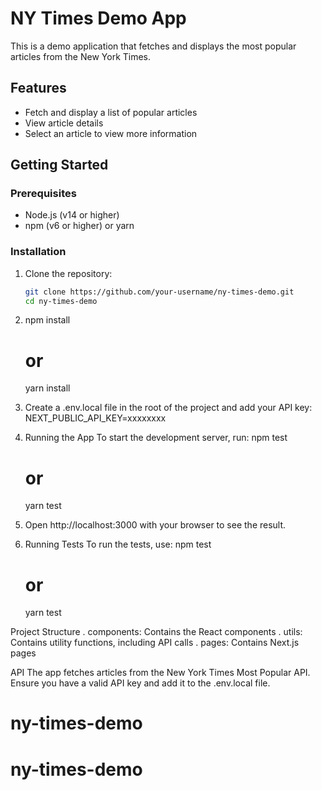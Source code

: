 # NY Times Demo App

This is a demo application that fetches and displays the most popular articles from the New York Times.

## Features

- Fetch and display a list of popular articles
- View article details
- Select an article to view more information

## Getting Started

### Prerequisites

- Node.js (v14 or higher)
- npm (v6 or higher) or yarn

### Installation

1. Clone the repository:

   ```sh
   git clone https://github.com/your-username/ny-times-demo.git
   cd ny-times-demo
   ```

2. npm install

   # or

   yarn install

3. Create a .env.local file in the root of the project and add your API key:
   NEXT_PUBLIC_API_KEY=xxxxxxxx

4. Running the App
   To start the development server, run:
   npm test

   # or

   yarn test

5. Open http://localhost:3000 with your browser to see the result.

6. Running Tests
   To run the tests, use:
   npm test
   # or
   yarn test

Project Structure
. components: Contains the React components
. utils: Contains utility functions, including API calls
. pages: Contains Next.js pages

API
The app fetches articles from the New York Times Most Popular API. Ensure you have a valid API key and add it to the .env.local file.
# ny-times-demo
# ny-times-demo
